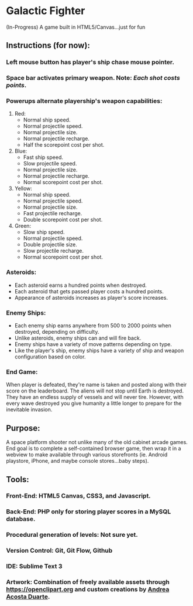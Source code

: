 # Galactic Fighter
(In-Progress) A game built in HTML5/Canvas...just for fun
<br/>
## Instructions (for now):

### Left mouse button has player's ship chase mouse pointer.

### Space bar activates primary weapon. Note: _*Each shot costs points*_.

### Powerups alternate playership's weapon capabilities:

<ol>
	<li>Red:
		<ul>
			<li>Normal ship speed.</li>
			<li>Normal projectile speed.</li>
			<li>Normal projectile size.</li>
			<li>Normal projectile recharge.</li>
			<li>Half the scorepoint cost per shot.</li>
		</ul>
	</li>
	<li>Blue:
		<ul>
			<li>Fast ship speed.</li>
			<li>Slow projectile speed.</li>
			<li>Normal projectile size.</li>
			<li>Normal projectile recharge.</li>
			<li>Normal scorepoint cost per shot.</li>
		</ul>
	</li>
	<li>Yellow:
		<ul>
			<li>Normal ship speed.</li>
			<li>Normal projectile speed.</li>
			<li>Normal projectile size.</li>
			<li>Fast projectile recharge.</li>
			<li>Double scorepoint cost per shot.</li>
		</ul>
	</li>
	<li>Green:
		<ul>
			<li>Slow ship speed.</li>
			<li>Normal projectile speed.</li>
			<li>Double projectile size.</li>
			<li>Slow projectile recharge.</li>
			<li>Normal scorepoint cost per shot.</li>
		</ul>
	</li>
</ol>

### Asteroids:

<ul>
	<li>Each asteroid earns a hundred points when destroyed.</li>
	<li>Each asteroid that gets passed player costs a hundred points.</li>
	<li>Appearance of asteroids increases as player's score increases.</li>
</ul>

### Enemy Ships:

<ul>
	<li>Each enemy ship earns anywhere from 500 to 2000 points when destroyed, depending on difficulty.</li>
	<li>Unlike asteroids, enemy ships can and will fire back.</li>
	<li>Enemy ships have a variety of move patterns depending on type.</li>
	<li>Like the player's ship, enemy ships have a variety of ship and weapon configuration based on color.</li>
</ul>

### End Game:

When player is defeated, they're name is taken and posted along with their score on the leaderboard. The aliens will not stop until Earth is destroyed. They have an endless supply of vessels and will never tire. However, with every wave destroyed you give humanity a little longer to prepare for the inevitable invasion. 

## Purpose:

A space platform shooter not unlike many of the old cabinet arcade games. End goal is to complete a self-contained browser game, then wrap it in a webview to make available through various storefronts (ie. Android playstore, iPhone, and maybe console stores...baby steps).
<br/>

## Tools:

### Front-End: HTML5 Canvas, CSS3, and Javascript.

### Back-End: PHP only for storing player scores in a MySQL database.

### Procedural generation of levels: Not sure yet.

### Version Control: Git, Git Flow, Github

### IDE: Sublime Text 3

### Artwork: Combination of freely available assets through <a href="https://openclipart.org" target="_blank">https://openclipart.org</a> and custom creations by <a href="http://www.n-somnium.com/home-sweet-home/" target="_blank">Andrea Acosta Duarte</a>.
